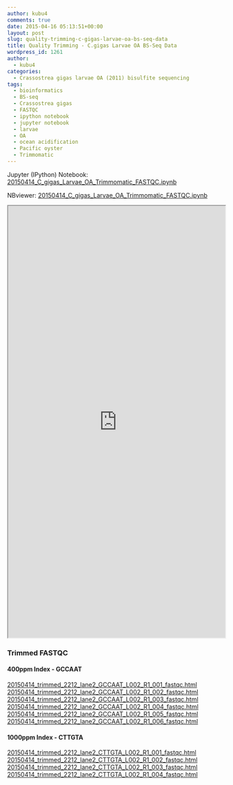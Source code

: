 ```yaml
---
author: kubu4
comments: true
date: 2015-04-16 05:13:51+00:00
layout: post
slug: quality-trimming-c-gigas-larvae-oa-bs-seq-data
title: Quality Trimming - C.gigas Larvae OA BS-Seq Data
wordpress_id: 1261
author:
  - kubu4
categories:
  - Crassostrea gigas larvae OA (2011) bisulfite sequencing
tags:
  - bioinformatics
  - BS-seq
  - Crassostrea gigas
  - FASTQC
  - ipython notebook
  - jupyter notebook
  - larvae
  - OA
  - ocean acidification
  - Pacific oyster
  - Trimmomatic
---
```


Jupyter (IPython) Notebook: [20150414_C_gigas_Larvae_OA_Trimmomatic_FASTQC.ipynb](https://eagle.fish.washington.edu/Arabidopsis/iPythonNotebooks/20150414_C_gigas_Larvae_OA_Trimmomatic_FASTQC.ipynb)

NBviewer: [20150414_C_gigas_Larvae_OA_Trimmomatic_FASTQC.ipynb](https://nbviewer.ipython.org/url/eagle.fish.washington.edu/Arabidopsis/iPythonNotebooks/20150414_C_gigas_Larvae_OA_Trimmomatic_FASTQC.ipynb)

<iframe src="https://nbviewer.ipython.org/url/eagle.fish.washington.edu/Arabidopsis/iPythonNotebooks/20150414_C_gigas_Larvae_OA_Trimmomatic_FASTQC.ipynb" width="100%" height="1000" scrolling="yes"></iframe>





### Trimmed FASTQC





#### 400ppm Index - GCCAAT



[20150414_trimmed_2212_lane2_GCCAAT_L002_R1_001_fastqc.html](https://eagle.fish.washington.edu/Arabidopsis/20150414_trimmed_2212_lane2_GCCAAT_L002_R1_001_fastqc.html)
[20150414_trimmed_2212_lane2_GCCAAT_L002_R1_002_fastqc.html](https://eagle.fish.washington.edu/Arabidopsis/20150414_trimmed_2212_lane2_GCCAAT_L002_R1_002_fastqc.html)
[20150414_trimmed_2212_lane2_GCCAAT_L002_R1_003_fastqc.html](https://eagle.fish.washington.edu/Arabidopsis/20150414_trimmed_2212_lane2_GCCAAT_L002_R1_003_fastqc.html)
[20150414_trimmed_2212_lane2_GCCAAT_L002_R1_004_fastqc.html](https://eagle.fish.washington.edu/Arabidopsis/20150414_trimmed_2212_lane2_GCCAAT_L002_R1_004_fastqc.html)
[20150414_trimmed_2212_lane2_GCCAAT_L002_R1_005_fastqc.html](https://eagle.fish.washington.edu/Arabidopsis/20150414_trimmed_2212_lane2_GCCAAT_L002_R1_005_fastqc.html)
[20150414_trimmed_2212_lane2_GCCAAT_L002_R1_006_fastqc.html](https://eagle.fish.washington.edu/Arabidopsis/20150414_trimmed_2212_lane2_GCCAAT_L002_R1_006_fastqc.html)



#### 





#### 





#### 1000ppm Index - CTTGTA



[20150414_trimmed_2212_lane2_CTTGTA_L002_R1_001_fastqc.html](20150414_trimmed_2212_lane2_CTTGTA_L002_R1_001_fastqc.html)
[20150414_trimmed_2212_lane2_CTTGTA_L002_R1_002_fastqc.html](20150414_trimmed_2212_lane2_CTTGTA_L002_R1_002_fastqc.html)
[20150414_trimmed_2212_lane2_CTTGTA_L002_R1_003_fastqc.html](20150414_trimmed_2212_lane2_CTTGTA_L002_R1_003_fastqc.html)
[20150414_trimmed_2212_lane2_CTTGTA_L002_R1_004_fastqc.html](20150414_trimmed_2212_lane2_CTTGTA_L002_R1_004_fastqc.html)




